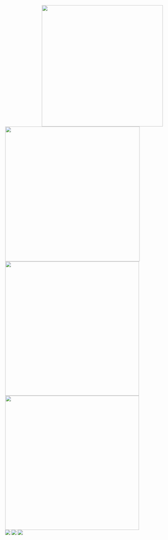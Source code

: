 <div>
  <img src="https://spotify-github-profile.kittinanx.com/api/view.svg?uid=ykc2ayrc9ii9oigdnc9chyn1i&cover_image=true&theme=default&show_offline=true&background_color=121212&interchange=true&bar_color_cover=trueg" width="387" align="right" />
  <img src="https://lanyard.kyrie25.me/api/492707412504215552?idleMessage=Doing%20nothing%20at%20the%20moment" width="430">
  <br/>
  
  <img src="https://github-readme-streak-stats.herokuapp.com/?user=Schuh1337&theme=dark&hide_border=true" width="428">

</div>

  <img src="https://github-readme-stats.vercel.app/api/top-langs/?username=Schuh1337&theme=dark&show_icons=true&hide_border=true&layout=compact" width="428">

<div>
    <img src="https://img.shields.io/github/followers/Schuh1337?label=Follow&style=flat" />
    <img src="https://komarev.com/ghpvc/?username=Schuh1337&color=blue"/>
    <img src="https://img.shields.io/github/stars/Schuh1337?affiliations=OWNER%2CCOLLABORATOR&style=flat"/>
</div>

</div>
